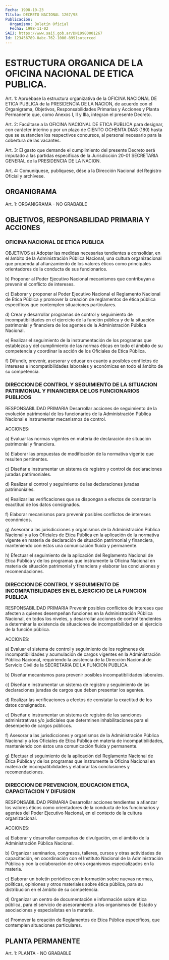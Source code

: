 ```yaml
---
Fecha: 1998-10-23
Título: DECRETO NACIONAL 1267/98
Publicación:
  Organismo: Boletín Oficial
  Fecha: 1998-11-02
SAIJ: https://www.saij.gob.ar/DN19980001267
Id: 123456789-0abc-762-1000-8991soterced
---
```

# ESTRUCTURA ORGANICA DE LA OFICINA NACIONAL DE ETICA PUBLICA.

<a id="1"></a>
Art. 1: Apruébase la estructura organizativa de la OFICINA NACIONAL DE ETICA PUBLICA de la PRESIDENCIA DE LA NACION, de acuerdo con el Organigrama, Objetivos, Responsabilidades Primarias y Acciones y Planta Permanente que, como Anexos I, II y IIIa, integran el presente Decreto.

<a id="2"></a>
Art. 2: Facúltase a la OFICINA NACIONAL DE ETICA PUBLICA para designar, con carácter interino y por un plazo de CIENTO OCHENTA DIAS (180) hasta que se sustancien los respectivos concursos, al personal necesario para la cobertura de las vacantes.

<a id="3"></a>
Art. 3: El gasto que demande el cumplimiento del presente Decreto será imputado a las partidas específicas de la Jurisdicción 20-01 SECRETARIA GENERAL de la PRESIDENCIA DE LA NACION.

<a id="4"></a>
Art. 4: Comuníquese,  publíquese,  dése  a la Dirección Nacional del Registro Oficial y archívese.

## ORGANIGRAMA

<a id="1"></a>
Art. 1: ORGANIGRAMA - NO GRABABLE

## OBJETIVOS, RESPONSABILIDAD PRIMARIA Y ACCIONES

### OFICINA NACIONAL DE ETICA PUBLICA

<a id="1"></a>
OBJETIVOS a) Adoptar las medidas necesarias tendientes a consolidar, en el ámbito de la Administración Pública Nacional, una cultura organizacional que propenda al afianzamiento de los valores éticos como principales orientadores de la conducta de sus funcionarios.

b) Proponer al Poder Ejecutivo Nacional mecanismos que contribuyan a prevenir el conflicto de intereses.

c) Elaborar y proponer al Poder Ejecutivo Nacional el Reglamento Nacional de Etica Pública y promover la creación de reglamentos de ética pública específicos que contemplen situaciones particulares.

d) Crear y desarrollar programas de control y seguimiento de incompatibilidades en el ejercicio de la función pública y de la situación patrimonial y financiera de los agentes de la Administración Pública Nacional.

e) Realizar el seguimiento de la instrumentación de los programas que establezca y del cumplimiento de las normas éticas en todo el ámbito de su competencia y coordinar la acción de los Oficiales de Etica Pública.

f) Difundir, prevenir, asesorar y educar en cuanto a posibles conflictos de intereses e incompatibilidades laborales y económicas en todo el ámbito de su competencia.

### DIRECCION DE CONTROL Y SEGUIMIENTO DE LA SITUACION PATRIMONIAL Y FINANCIERA DE LOS FUNCIONARIOS PUBLICOS

<a id="2"></a>
RESPONSABILIDAD PRIMARIA Desarrollar acciones de seguimiento de la evolución patrimonial de los funcionarios de la Administración Pública Nacional e instrumentar mecanismos de control.

ACCIONES:

a) Evaluar las normas vigentes en materia de declaración de situación patrimonial y financiera.

b) Elaborar las propuestas de modificación de la normativa vigente que resulten pertinentes.

c) Diseñar e instrumentar un sistema de registro y control de declaraciones juradas patrimoniales.

d) Realizar el control y seguimiento de las declaraciones juradas patrimoniales.

e) Realizar las verificaciones que se dispongan a efectos de constatar la exactitud de los datos consignados.

f) Elaborar mecanismos para prevenir posibles conflictos de intereses económicos.

g) Asesorar a las jurisdicciones y organismos de la Administración Pública Nacional y a los Oficiales de Etica Pública en la aplicación de la normativa vigente en materia de declaración de situación patrimonial y financiera, manteniendo con éstos una comunicación fluida y permanente.

h) Efectuar el seguimiento de la aplicación del Reglamento Nacional de Etica Pública y de los programas que instrumente la Oficina Nacional en materia de situación patrimonial y financiera y elaborar las conclusiones y recomendaciones.

### DIRECCION DE CONTROL Y SEGUIMIENTO DE INCOMPATIBILIDADES EN EL EJERCICIO DE LA FUNCION PUBLICA

<a id="3"></a>
RESPONSABILIDAD PRIMARIA Prevenir posibles conflictos de intereses que afecten a quienes desempeñan funciones en la Administración Pública Nacional, en todos los niveles, y desarrollar acciones de control tendientes a determinar la existencia de situaciones de incompatibilidad en el ejercicio de la función pública.

ACCIONES:

a) Evaluar el sistema de control y seguimiento de los regímenes de incompatibilidades y acumulación de cargos vigentes en la Administración Pública Nacional, requiriendo la asistencia de la Dirección Nacional de Servicio Civil de la SECRETARIA DE LA FUNCION PUBLICA.

b) Diseñar mecanismos para prevenir posibles incompatibilidades laborales.

c) Diseñar e instrumentar un sistema de registro y seguimiento de las declaraciones juradas de cargos que deben presentar los agentes.

d) Realizar las verificaciones a efectos de constatar la exactitud de los datos consignados.

e) Diseñar e instrumentar un sistema de registro de las sanciones administrativas y/o judiciales que determinen inhabilitaciones para el desempeño de cargos públicos.

f) Asesorar a las jurisdicciones y organismos de la Administración Pública Nacional y a los Oficiales de Etica Pública en materia de incompatibilidades, manteniendo con éstos una comunicación fluida y permanente.

g) Efectuar el seguimiento de la aplicación del Reglamento Nacional de Etica Pública y de los programas que instrumente la Oficina Nacional en materia de incompatibilidades y elaborar las conclusiones y recomendaciones.

### DIRECCION DE PREVENCION, EDUCACION ETICA, CAPACITACION Y DIFUSION

<a id="4"></a>
RESPONSABILIDAD PRIMARIA Desarrollar acciones tendientes a afianzar los valores éticos como orientadores de la conducta de los funcionarios y agentes del Poder Ejecutivo Nacional, en el contexto de la cultura organizacional.

ACCIONES:

a) Elaborar y desarrollar campañas de divulgación, en el ámbito de la Administración Pública Nacional.

b) Organizar seminarios, congresos, talleres, cursos y otras actividades de capacitación, en coordinación con el Instituto Nacional de la Administración Pública y con la colaboración de otros organismos especializados en la materia.

c) Elaborar un boletín periódico con información sobre nuevas normas, políticas, opiniones y otros materiales sobre ética pública, para su distribución en el ámbito de su competencia.

d) Organizar un centro de documentación e información sobre ética pública, para el servicio de asesoramiento a los organismos del Estado y asociaciones y especialistas en la materia.

e) Promover la creación de Reglamentos de Etica Pública específicos, que contemplen situaciones particulares.

## PLANTA PERMANENTE

<a id="1"></a>
Art. 1: PLANTA - NO GRABABLE